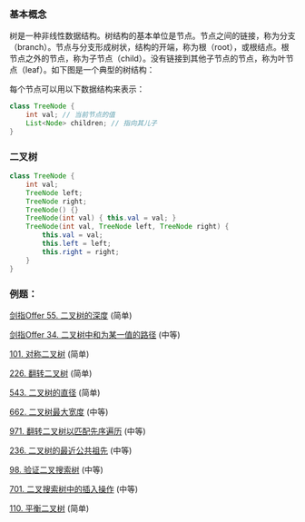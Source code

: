 ### 基本概念

树是一种非线性数据结构。树结构的基本单位是节点。节点之间的链接，称为分支（branch）。节点与分支形成树状，结构的开端，称为根（root），或根结点。根节点之外的节点，称为子节点（child）。没有链接到其他子节点的节点，称为叶节点（leaf）。如下图是一个典型的树结构：

每个节点可以用以下数据结构来表示：

```java
class TreeNode {
	int val; // 当前节点的值
	List<Node> children; // 指向其儿子
}
```

### 二叉树

```java
class TreeNode {
    int val;
    TreeNode left;
    TreeNode right;
    TreeNode() {}
    TreeNode(int val) { this.val = val; }
    TreeNode(int val, TreeNode left, TreeNode right) {
        this.val = val;
        this.left = left;
        this.right = right;
    }
}
```

### 例题：
[剑指Offer 55. 二叉树的深度](../JZOffer/Main55.java) (简单) 

[剑指Offer 34. 二叉树中和为某一值的路径](../JZOffer/Main34.java) (中等) 

[101. 对称二叉树](../problems/LeetCode101.java) (简单) 

[226. 翻转二叉树](../problems/LeetCode226.java) (简单) 

[543. 二叉树的直径](../problems/LeetCode543.java) (简单) 

[662. 二叉树最大宽度](../problems/LeetCode662.java) (中等) 

[971. 翻转二叉树以匹配先序遍历](../problems/LeetCode971.java) (中等) 

[236. 二叉树的最近公共祖先](../problems/LeetCode236.java) (中等) 

[98. 验证二叉搜索树](../problems/LeetCode98.java) (中等) 

[701. 二叉搜索树中的插入操作](../problems/LeetCode701.java) (中等) 

[110. 平衡二叉树](../problems/LeetCode110.java) (简单) 